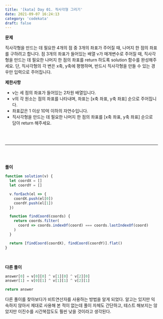 ```yaml
---
title: '[kata] Day 01. 직사각형 그리기'
date: 2021-09-07 16:24:13
category: 'codekata'
draft: false
---
```


**문제**

직사각형을 만드는 데 필요한 4개의 점 중 3개의 좌표가 주어질 때, 나머지 한 점의 좌표를 구하려고 합니다. 점 3개의 좌표가 들어있는 배열 v가 매개변수로 주어질 때, 직사각형을 만드는 데 필요한 나머지 한 점의 좌표를 return 하도록 solution 함수를 완성해주세요. 단, 직사각형의 각 변은 x축, y축에 평행하며, 반드시 직사각형을 만들 수 있는 경우만 입력으로 주어집니다.

**제한사항**

- v는 세 점의 좌표가 들어있는 2차원 배열입니다.
- v의 각 원소는 점의 좌표를 나타내며, 좌표는 [x축 좌표, y축 좌표] 순으로 주어집니다.
- 좌표값은 1 이상 10억 이하의 자연수입니다.
- 직사각형을 만드는 데 필요한 나머지 한 점의 좌표를 [x축 좌표, y축 좌표] 순으로 담아 return 해주세요.

<br/>
<br/>

---

<br/>
<br/>

**풀이**

```javascript
function solution(v) {
  let coordX = []
  let coordY = []

  v.forEach(el => {
    coordX.push(el[0])
    coordY.push(el[1])
  })

  function findCoord(coords) {
    return coords.filter(
      coord => coords.indexOf(coord) === coords.lastIndexOf(coord)
    )
  }

  return [findCoord(coordX), findCoord(coordY)].flat()
}
```

<br/>

**다른 풀이**

```javascript
answer[0] = v[0][0] ^ v[1][0] ^ v[2][0]
answer[1] = v[0][1] ^ v[1][1] ^ v[2][1]

return answer
```

다른 풀이를 찾아보다가 비트연산자를 사용하는 방법을 알게 되었다. 알고는 있지만 익숙하지 않아서 제대로 사용해 본 적이 없는데 풀이 자체도 간단하고, 테스트 해보지는 않았지만 이진수를 시간복잡도도 훨씬 낮을 것이라고 생각된다.

<br/>
<br/>
<br/>
<br/>
